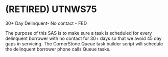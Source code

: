 # (RETIRED) UTNWS75
30+ Day Delinquent- No contact - FED

The purpose of this SAS is to make sure a task is scheduled for every delinquent borrower with no contact for 30+ days so that we avoid 45 day gaps in servicing.  The CornerStone Queue task builder script will schedule the delinquent borrower phone calls Queue tasks.
